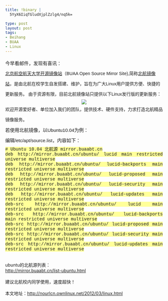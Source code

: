 ```yaml
--- 
title: !binary |
  5YyX6IiqTGludXjplZzlg4/nq5k=

type: post
layout: post
tags: 
- Beihang
- BUAA
- Linux
---
```

<div style="text-align: justify;"><span style="font-family: 'Trebuchet MS', Arial, Helvetica, sans-serif;"><span style="font-size: 15px; line-height: 33px;">今早看邮件，发现有喜讯：</span></span></div><span style="background-color: white; font-family: 'Trebuchet MS', Arial, Helvetica, sans-serif; font-size: 14px; line-height: 33px; text-align: justify;"><a href="http://mirror.buaabt.cn/index.html" target="_blank">北京航空航天大学开源镜像站</a>（BUAA Open Source Mirror Site),简称<a href="http://mirror.buaabt.cn/index.html" target="_blank">北航镜像站</a>，是由北航在校学生自发搭建、维护，旨在为广大Linux用户提供方便、快捷的更新服务。 由于资源有限，目前北航镜像站只提供以下Linux发行版的更新服务：</span><br /><div style="clear: both; text-align: center;"><a href="http://pic.yupoo.com/nourl/BN9tuMAp/uA0xc.png" style="margin-left: 1em; margin-right: 1em;"><img border="0" src="http://pic.yupoo.com/nourl/BN9tuMAp/uA0xc.png" /></a></div><span style="background-color: white; font-family: 'Trebuchet MS', Arial, Helvetica, sans-serif; font-size: 14px; line-height: 33px; text-align: justify;">欢迎开源爱好者、单位加入我们的团队，提供技术、硬件支持，力求打造北航精品镜像服务。</span><br /><div style="text-align: justify;"><span style="font-family: 'Trebuchet MS', Arial, Helvetica, sans-serif;"><span style="font-size: 15px; line-height: 33px;">若使用北航镜像，以Ubuntu10.04为例：</span></span></div><div style="text-align: justify;"><span style="font-family: 'Trebuchet MS', Arial, Helvetica, sans-serif;"><span style="font-size: 15px; line-height: 33px;">编辑/etc/apt/source.list，内容如下：</span></span></div><div style="text-align: justify;"><span style="background-color: #ffff99; font-family: 'Courier New', Courier, monospace; text-align: -webkit-auto;"># Ubuntu 10.04 北航源 mirror.buaabt.cn</span><br /><span style="background-color: #ffff99; font-family: 'Courier New', Courier, monospace; text-align: -webkit-auto;">deb http://mirror.buaabt.cn/ubuntu/ lucid main restricted universe multiverse</span><br /><span style="background-color: #ffff99; font-family: 'Courier New', Courier, monospace; text-align: -webkit-auto;">deb http://mirror.buaabt.cn/ubuntu/ lucid-backports main restricted universe multiverse</span><br /><span style="background-color: #ffff99; font-family: 'Courier New', Courier, monospace; text-align: -webkit-auto;">deb http://mirror.buaabt.cn/ubuntu/ lucid-proposed main restricted universe multiverse</span><br /><span style="background-color: #ffff99; font-family: 'Courier New', Courier, monospace; text-align: -webkit-auto;">deb http://mirror.buaabt.cn/ubuntu/ lucid-security main restricted universe multiverse</span><br /><span style="background-color: #ffff99; font-family: 'Courier New', Courier, monospace; text-align: -webkit-auto;">deb http://mirror.buaabt.cn/ubuntu/ lucid-updates main restricted universe multiverse</span><br /><span style="background-color: #ffff99; font-family: 'Courier New', Courier, monospace; text-align: -webkit-auto;">deb-src http://mirror.buaabt.cn/ubuntu/ lucid main restricted universe multiverse</span><br /><span style="background-color: #ffff99; font-family: 'Courier New', Courier, monospace; text-align: -webkit-auto;">deb-src http://mirror.buaabt.cn/ubuntu/ lucid-backports main restricted universe multiverse</span><br /><span style="background-color: #ffff99; font-family: 'Courier New', Courier, monospace; text-align: -webkit-auto;">deb-src http://mirror.buaabt.cn/ubuntu/ lucid-proposed main restricted universe multiverse</span><br /><span style="background-color: #ffff99; font-family: 'Courier New', Courier, monospace; text-align: -webkit-auto;">deb-src http://mirror.buaabt.cn/ubuntu/ lucid-security main restricted universe multiverse</span><br /><span style="background-color: #ffff99; font-family: 'Courier New', Courier, monospace; text-align: -webkit-auto;">deb-src http://mirror.buaabt.cn/ubuntu/ lucid-updates main restricted universe multiverse</span></div><div style="text-align: justify;"><span style="background-color: #ffff99; font-family: 'Courier New', Courier, monospace; text-align: -webkit-auto;"><br /></span></div><div style="text-align: -webkit-auto;"><span style="font-family: 'Courier New', Courier, monospace;"><br /></span></div>ubuntu的北航源列表：<br /><a href="http://mirror.buaabt.cn/list-ubuntu.html">http://mirror.buaabt.cn/list-ubuntu.html</a><br /><br />建议北航校内同学使用，速度超快！<br /><br />本文地址：<a href="http://nourlcn.ownlinux.net/2012/03/linux.html">http://nourlcn.ownlinux.net/2012/03/linux.html</a>
